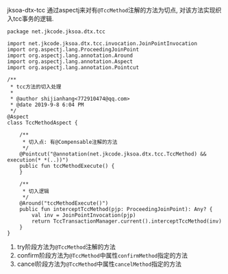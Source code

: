 
jksoa-dtx-tcc 通过aspectj来对有`@TccMethod`注解的方法为切点, 对该方法实现织入tcc事务的逻辑.

```
package net.jkcode.jksoa.dtx.tcc

import net.jkcode.jksoa.dtx.tcc.invocation.JoinPointInvocation
import org.aspectj.lang.ProceedingJoinPoint
import org.aspectj.lang.annotation.Around
import org.aspectj.lang.annotation.Aspect
import org.aspectj.lang.annotation.Pointcut

/**
 * tcc方法的切入处理
 *
 * @author shijianhang<772910474@qq.com>
 * @date 2019-9-8 6:04 PM
 */
@Aspect
class TccMethodAspect {

    /**
     * 切入点: 有@Compensable注解的方法
     */
    @Pointcut("@annotation(net.jkcode.jksoa.dtx.tcc.TccMethod) && execution(* *(..))")
    public fun tccMethodExecute() {
    }

    /**
     * 切入逻辑
     */
    @Around("tccMethodExecute()")
    public fun interceptTccMethod(pjp: ProceedingJoinPoint): Any? {
        val inv = JoinPointInvocation(pjp)
        return TccTransactionManager.current().interceptTccMethod(inv)
    }
}
```

1. try阶段方法为`@TccMethod`注解的方法
2. confirm阶段方法为`@TccMethod`中属性`confirmMethod`指定的方法
3. cancel阶段方法为`@TccMethod`中属性`cancelMethod`指定的方法